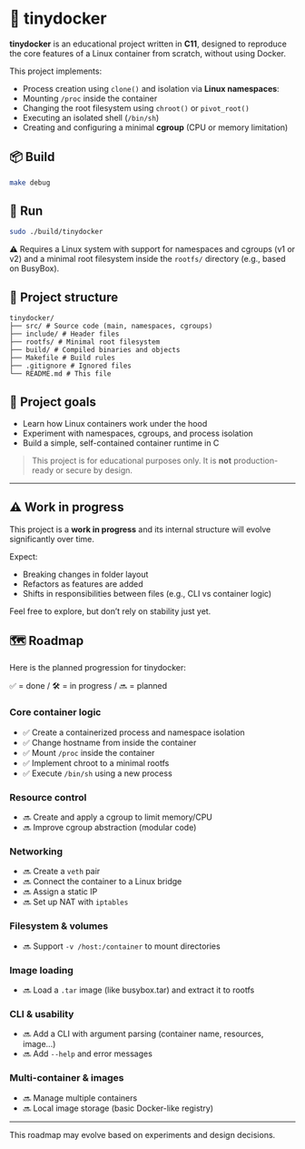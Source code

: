 # 🐚 tinydocker

**tinydocker** is an educational project written in **C11**, designed to reproduce the core features of a Linux container from scratch, without using Docker.

This project implements:

- Process creation using `clone()` and isolation via **Linux namespaces**:
- Mounting `/proc` inside the container
- Changing the root filesystem using `chroot()` or `pivot_root()`
- Executing an isolated shell (`/bin/sh`)
- Creating and configuring a minimal **cgroup** (CPU or memory limitation)

## 📦 Build

```bash
make debug
```

## 🚀 Run

```bash
sudo ./build/tinydocker
```

⚠️ Requires a Linux system with support for namespaces and cgroups (v1 or v2) and a minimal root filesystem inside the `rootfs/` directory (e.g., based on BusyBox).

## 📁 Project structure

``` plaintext
tinydocker/
├── src/ # Source code (main, namespaces, cgroups)
├── include/ # Header files
├── rootfs/ # Minimal root filesystem
├── build/ # Compiled binaries and objects
├── Makefile # Build rules
├── .gitignore # Ignored files
└── README.md # This file
```

## 🎯 Project goals

- Learn how Linux containers work under the hood
- Experiment with namespaces, cgroups, and process isolation
- Build a simple, self-contained container runtime in C

> This project is for educational purposes only. It is **not** production-ready or secure by design.

---

## ⚠️ Work in progress

This project is a **work in progress** and its internal structure will evolve significantly over time.

Expect:

- Breaking changes in folder layout
- Refactors as features are added
- Shifts in responsibilities between files (e.g., CLI vs container logic)

Feel free to explore, but don’t rely on stability just yet.

## 🗺️ Roadmap

Here is the planned progression for tinydocker:

✅ = done / 🛠️ = in progress / 🔜 = planned

### Core container logic

- ✅ Create a containerized process and namespace isolation
- ✅ Change hostname from inside the container
- ✅ Mount `/proc` inside the container
- ✅ Implement chroot to a minimal rootfs
- ✅ Execute `/bin/sh` using a new process

### Resource control

- 🔜 Create and apply a cgroup to limit memory/CPU
- 🔜 Improve cgroup abstraction (modular code)

### Networking

- 🔜 Create a `veth` pair
- 🔜 Connect the container to a Linux bridge
- 🔜 Assign a static IP
- 🔜 Set up NAT with `iptables`

### Filesystem & volumes

- 🔜 Support `-v /host:/container` to mount directories

### Image loading

- 🔜 Load a `.tar` image (like busybox.tar) and extract it to rootfs

### CLI & usability

- 🔜 Add a CLI with argument parsing (container name, resources, image...)
- 🔜 Add `--help` and error messages

### Multi-container & images

- 🔜 Manage multiple containers
- 🔜 Local image storage (basic Docker-like registry)

---

This roadmap may evolve based on experiments and design decisions.